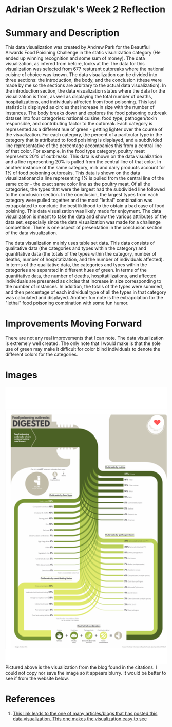 **Adrian Orszulak's Week 2 Reflection**
===
Summary and Description
===
This data visualization was created by Andrew Park for the Beautfiul Arwards Food Poisining Challenge in the static visualization category (He ended up winning recognition and some sum of money). The data visualization, as infered from before, looks at the The data for this visualization was selected from 677 resturant outbreaks where the national cuisine of choice was known. The data visualization can be divided into three sections: the introduction, the body, and the conclusion (these were made by me so the sections are arbitrary to the actual data visualization). In the introduction section, the data visualization states where the data for the visualization is from, as well as displaying the total number of deaths, hospitalizations, and individuals affected from food poisoning. This last statistic is displayed as circles that increase in size with the number of instances. The body breaks down and explores the food poisoning outbreak dataset into four categories: national cuisine, food type, pathogen/toxin responsible, and contributing factor to the outbreak. Each category is represented as a different hue of green - getting lighter over the course of the visualization. For each category, the percent of a paritcular type in the category that is attributed to food poisining is displayed, and a subdivided line representative of the percentage accompanies this from a central line of that color. For example, in the food type category, poultry meat represents 20% of outbreaks. This data is shown on the data visualization and a line representing 20% is pulled from the central line of that color. In another instance of the same category, milk and dairy products account for 1% of food poisoning outbreaks. This data is shown on the data visualizationand a line representing 1% is pulled from the central line of the same color - the exact same color line as the poultry meat. Of all the categories, the types that were the largest had the subdivided line followed to the conclusion section. In the conclusion, the largest types from each category were pulled together and the most "lethal" combination was extrapolated to conclude the best liklihood to the obtain a bad case of food poisining. This data visualization was likely made for enjoyment. The data visualization is meant to take the data and show the various attributes of the data set, especially since the data visualization was made for a challenge competition. There is one aspect of presentation in the conclusion section of the data visualization.  

The data visualization mainly uses table set data. This data consists of qualitative data (the categories and types within the category) and quantitative data (the totals of the types within the category, number of deaths, number of hospitatization, and the number of individuals affected). In terms of the qualitative data, the categories and types within the categories are separated in different hues of green. In terms of the quantitative data, the number of deaths, hospitatilizations, and affected individuals are presented as circles that increase in size corresponding to the number of instances. In addition, the totals of the types were summed, and then percentage of each individual type of all the types in that category was calculated and displayed. Another fun note is the extrapolation for the "lethal" food poisoning combination with some fun humor.

Improvements Moving Forward
===
There are not any real improvements that I can note. The data visualization is extremely well created. The only note that I would make is that the sole use of green may make it difficult for color blind individuals to denote the different colors for the categories. 

Images
===
![Immersive Image](IMAGE.week4.png)
Pictured above is the visualization from the blog found in the citations. I could not copy nor save the image so it appears blurry. It would be better to see if from the website below.

References
===
1. [This link leads to the one of many articles/blogs that has posted this data visualization. This one makes the visualization easy to see](https://visual.ly/community/Infographics/health/food-poisoning-outbreaks-digested)
